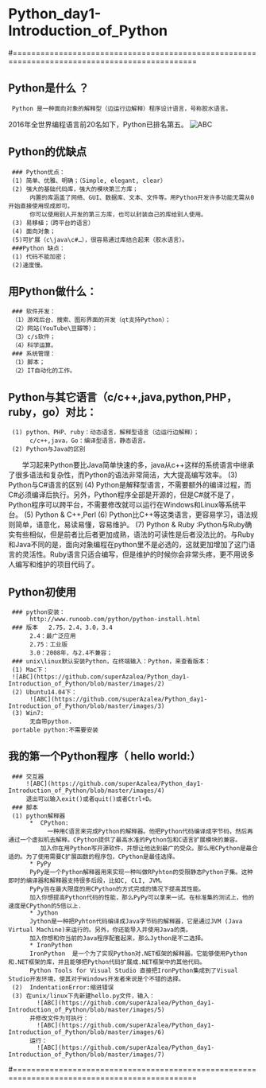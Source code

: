 # Python_day1-Introduction_of_Python
#==============================================================================================
##  Python是什么 ？
     Python 是一种面向对象的解释型（边运行边解释）程序设计语言，号称胶水语言。
2016年全世界编程语言前20名如下，Python已排名第五。
![ABC](https://github.com/superAzalea/Python_day1-Introduction_of_Python/blob/master/images/1)
## Python的优缺点
     ### Python优点：
     (1) 简单、优雅、明确；（Simple, elegant, clear）
     (2) 强大的基础代码库，强大的模块第三方库；
          内置的库涵盖了网络、GUI、数据库、文本、文件等。用Python开发许多功能无需从0开始直接使用现成即可。
          你可以使用别人开发的第三方库，也可以封装自己的库给别人使用。
     (3) 易移植；（跨平台的语言）
     (4) 面向对象；
     (5)可扩展（c\java\c#…），很容易通过库结合起来（胶水语言）。
     ###Python 缺点：
     (1) 代码不能加密；
     (2)速度慢。
## 用Python做什么：
     ### 软件开发：
     （1）游戏后台、搜索、图形界面的开发（qt支持Python）；
     （2）网站(YouTube\豆瓣等）；
     （3）c/s软件；
     （4）科学运算。
     ### 系统管理：
     （1）脚本；
     （2）IT自动化的工作。
## Python与其它语言（c/c++,java,python,PHP，ruby，go）对比：
     (1) python、PHP、ruby：动态语言，解释型语言（边运行边解释）；
          c/c++,java，Go：编译型语言，静态语言。
     (2) Python与Java的区别
　　学习起来Python要比Java简单快速的多，java从c++这样的系统语言中继承了很多语法和复杂性，而Python的语法非常简洁，大大提高编写效率。
     (3) Python与C#语言的区别
     (4) Python是解释型语言，不需要额外的编译过程，而C#必须编译后执行。另外，Python程序全部是开源的，但是C#就不是了，Python程序可以跨平台，不需要修改就可以运行在Windows和Linux等系统平台。
     (5) Python & C++,Perl
     (6) Python比C++等这类语言，更容易学习，语法规则简单，语意化，易读易懂，容易维护。
     (7) Python & Ruby :Python与Ruby确实有些相似，但是前者比后者更加成熟，语法的可读性是后者没法比的。与Ruby和Java不同的是，面向对象编程在python里不是必选的，这就更加增加了这门语言的灵活性。Ruby语言只适合编写，但是维护的时候你会非常头疼，更不用说多人编写和维护的项目代码了。
## Python初使用
     ### python安装：
          http://www.runoob.com/python/python-install.html
     ### 版本   2.75，2.4，3.0，3.4
          2.4：最广泛应用
          2.75：工业版
          3.0：2008年，与2.4不兼容；
     ### unix\linux默认安装Python，在终端输入：Python，来查看版本：
     (1) Mac下：
     ![ABC](https://github.com/superAzalea/Python_day1-Introduction_of_Python/blob/master/images/2)
     (2) Ubuntu14.04下：
          ![ABC](https://github.com/superAzalea/Python_day1-Introduction_of_Python/blob/master/images/3)
     (3) Win7:
          无自带python.
     portable python:不需要安装
## 我的第一个Python程序（ hello world:）
     ### 交互器
         ![ABC](https://github.com/superAzalea/Python_day1-Introduction_of_Python/blob/master/images/4)
         退出可以输入exit()或者quit()或者Ctrl+D。
     ### 脚本
     (1) python解释器
          *  CPython:
               一种用C语言来完成Python的解释器。他把Python代码编译成字节码，然后再通过一个虚拟机去解释。CPython提供了最高水准的Python包和C语言扩展模块的兼容。
             加入你在用Python写开源软件，并想让他达到最广的受众。那么用CPython是最合适的。为了使用需要C扩展函数的程序包，CPython是最佳选择。
          * PyPy
          PyPy是一个Python解释器用来实现一种叫做RPyhton的受限静态Python子集。这种即时的编译器和解释器支持很多后段，比如C, CLI, JVM。
          PyPy旨在最大限度的用CPython的方式完成的情况下提高其性能。
          加入你想提高Python代码的性能，那么PyPy可以拿来一试。在标准集的测试上，他的速度是CPython的5倍以上.
          * Jython
          Jython是一种把Pyhton代码编译成Java字节码的解释器，它是通过JVM (Java Virtual Machine)来运行的。另外，你还能导入并使用Java的类。
          加入你想和你当前的Java程序配套起来，那么Jython是不二选择。
          * IronPython
          IronPython  是一个为了实现Python对.NET框架的解释器。它能够使用Python和.NET框架的库，并且能够把Python代码扩展成.NET框架中的其他代码。
          Python Tools for Visual Studio 直接把IronPython集成到了Visual Studio开发环境，使其对于Windows开发者来说是个不错的选择。
     (2)  IndentationError:缩进错误
     (3) 在unix/linux下先新建hello.py文件，输入：
            ![ABC](https://github.com/superAzalea/Python_day1-Introduction_of_Python/blob/master/images/5)
          并修改文件为可执行：
            ![ABC](https://github.com/superAzalea/Python_day1-Introduction_of_Python/blob/master/images/6)
          运行：
            ![ABC](https://github.com/superAzalea/Python_day1-Introduction_of_Python/blob/master/images/7)
#==============================================================================================


